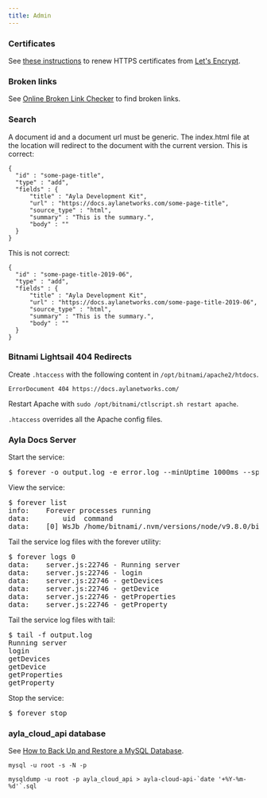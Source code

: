 ```yaml
---
title: Admin
---
```


### Certificates

See [these instructions](https://docs.bitnami.com/aws/how-to/generate-install-lets-encrypt-ssl/#step-5-renew-the-let-s-encrypt-certificate) to renew HTTPS certificates from [Let's Encrypt](https://letsencrypt.org/).

### Broken links

See [Online Broken Link Checker](https://www.brokenlinkcheck.com/) to find broken links.

### Search

A document id and a document url must be generic. The index.html file at the location will redirect to the document with the current version. This is correct:

```
{
  "id" : "some-page-title",
  "type" : "add",
  "fields" : {
      "title" : "Ayla Development Kit",
      "url" : "https://docs.aylanetworks.com/some-page-title",
      "source_type" : "html",
      "summary" : "This is the summary.",
      "body" : ""
  }
}
```

This is not correct:

```
{
  "id" : "some-page-title-2019-06",
  "type" : "add",
  "fields" : {
      "title" : "Ayla Development Kit",
      "url" : "https://docs.aylanetworks.com/some-page-title-2019-06",
      "source_type" : "html",
      "summary" : "This is the summary.",
      "body" : ""
  }
}
```

### Bitnami Lightsail 404 Redirects

Create ```.htaccess``` with the following content in ```/opt/bitnami/apache2/htdocs```. 

```
ErrorDocument 404 https://docs.aylanetworks.com/
```

Restart Apache with ```sudo /opt/bitnami/ctlscript.sh restart apache```.

```.htaccess``` overrides all the Apache config files.

### Ayla Docs Server

Start the service:

<pre>
$ forever -o output.log -e error.log --minUptime 1000ms --spinSleepTime 1000ms start server.js
</pre>

View the service:

<pre>
$ forever list
info:    Forever processes running
data:        uid  command                                          script    forever pid   id logfile                         uptime     
data:    [0] WsJb /home/bitnami/.nvm/versions/node/v9.8.0/bin/node server.js 22736   22746    /home/bitnami/.forever/WsJb.log 0:0:0:8.52
</pre>

Tail the service log files with the forever utility:

<pre>
$ forever logs 0
data:    server.js:22746 - Running server
data:    server.js:22746 - login
data:    server.js:22746 - getDevices
data:    server.js:22746 - getDevice
data:    server.js:22746 - getProperties
data:    server.js:22746 - getProperty
</pre>

Tail the service log files with tail:

<pre>
$ tail -f output.log
Running server
login
getDevices
getDevice
getProperties
getProperty
</pre>

Stop the service:

<pre>
$ forever stop <Id|Uid|Pid|Index|Script>
</pre>

### ayla_cloud_api database

See [How to Back Up and Restore a MySQL Database](https://webcheatsheet.com/SQL/mysql_backup_restore.php).

```mysql -u root -s -N -p```

```mysqldump -u root -p ayla_cloud_api > ayla-cloud-api-`date '+%Y-%m-%d'`.sql```

